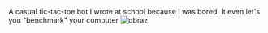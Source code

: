 A casual tic-tac-toe bot I wrote at school because I was bored. It even let's you "benchmark" your computer
![obraz](https://github.com/wsadzanie2/TicTacToe/assets/132954213/a3fa59ad-8227-4e1e-b9f3-80f54c9f286b)
